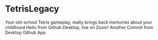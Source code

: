 # TetrisLegacy

Your old-school Tetris gameplay, really brings back memories about your childhood
Hello from Github Desktop, live on Zoom!
Another Commit from Desktop Github App

